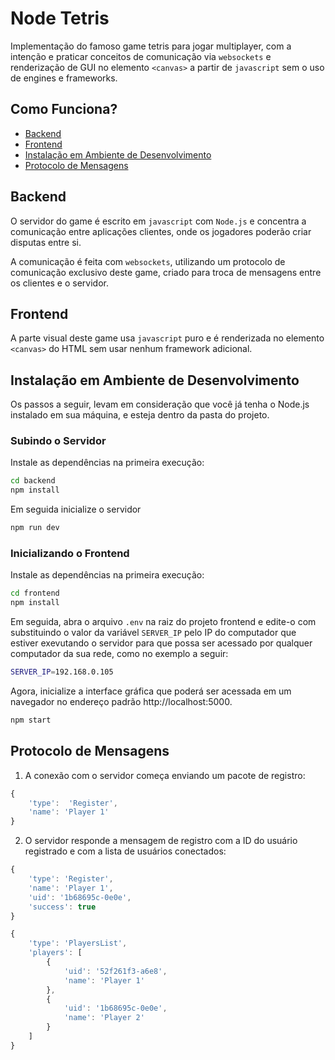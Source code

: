 # Node Tetris
Implementação do famoso game tetris para jogar multiplayer, com a intenção e praticar conceitos de comunicação via `websockets` e renderização de GUI no elemento `<canvas>` a partir de `javascript` sem o uso de engines e frameworks. 

## Como Funciona?
- [Backend](#backend)
- [Frontend](#frontend)
- [Instalação em Ambiente de Desenvolvimento](#instalação-em-ambiente-de-desenvolvimento)
- [Protocolo de Mensagens](#protocolo-de-mensagens)

## **Backend**
O servidor do game é escrito em `javascript` com `Node.js` e concentra a comunicação entre aplicações clientes, onde os jogadores poderão criar disputas entre si.

A comunicação é feita com `websockets`, utilizando um protocolo de comunicação exclusivo deste game, criado para troca de mensagens entre os clientes e o servidor.

## **Frontend**
A parte visual deste game usa `javascript` puro e é renderizada no elemento `<canvas>` do HTML sem usar nenhum framework adicional.

## **Instalação em Ambiente de Desenvolvimento**
Os passos a seguir, levam em consideração que você já tenha o Node.js instalado em sua máquina, e esteja dentro da pasta do projeto.
### Subindo o Servidor
Instale as dependências na primeira execução:
````bash
cd backend
npm install
````
 Em seguida inicialize o servidor
````bash
npm run dev
````
### Inicializando o Frontend
Instale as dependências na primeira execução:
````bash
cd frontend
npm install
````
 Em seguida, abra o arquivo `.env` na raiz do projeto frontend e edite-o com substituindo o valor da variável `SERVER_IP` pelo IP do computador que estiver exevutando o servidor para que possa ser acessado por qualquer computador da sua rede, como no exemplo a seguir:
 ````bash
 SERVER_IP=192.168.0.105
 ````
 Agora, inicialize a interface gráfica que poderá ser acessada em um navegador no endereço padrão http://localhost:5000.
````bash
npm start
````
## **Protocolo de Mensagens**
1. A conexão com o servidor começa enviando um pacote de registro:
````js
{
    'type':  'Register',
    'name': 'Player 1'
}
````
2. O servidor responde a mensagem de registro com a ID do usuário registrado e com a lista de usuários conectados:

````js
{
    'type': 'Register',
    'name': 'Player 1',
    'uid': '1b68695c-0e0e',
    'success': true
}
````

````js
{
    'type': 'PlayersList',
    'players': [
        {
            'uid': '52f261f3-a6e8',
            'name': 'Player 1'
        },
        {
            'uid': '1b68695c-0e0e',
            'name': 'Player 2'
        }
    ]
}
````
